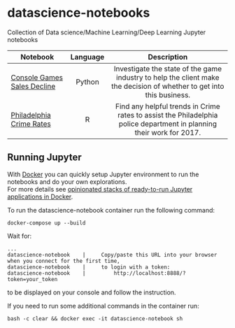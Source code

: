 # datascience-notebooks
Collection of Data science/Machine Learning/Deep Learning Jupyter notebooks

| Notebook      | Language      | Description   |
| ------------- |:-------------:|:-------------:|
| [Console Games Sales Decline](http://nbviewer.jupyter.org/github/jagin/datascience-notebooks/blob/master/notebooks/Python/console-games-sales-decline.ipynb) | Python | Investigate the state of the game industry to help the client make the decision of whether to get into this business. |
| [Philadelphia Crime Rates](http://nbviewer.jupyter.org/github/jagin/datascience-notebooks/blob/master/notebooks/R/philadelphia-crime-rates.ipynb) | R | Find any helpful trends in Crime rates to assist the Philadelphia police department in planning their work for 2017. |

## Running Jupyter

With [Docker](https://www.docker.com/community-edition) you can quickly setup Jupyter environment to run the notebooks and do your own explorations.  
For more details see [opinionated stacks of ready-to-run Jupyter applications in Docker](https://github.com/jupyter/docker-stacks).

To run the datascience-notebook container run the following command:

```
docker-compose up --build
```

Wait for:

```
...
datascience-notebook    |     Copy/paste this URL into your browser when you connect for the first time,
datascience-notebook    |     to login with a token:
datascience-notebook    |         http://localhost:8888/?token=your_token
```

to be displayed on your console and follow the instruction.

If you need to run some additional commands in the container run:

```
bash -c clear && docker exec -it datascience-notebook sh

```
